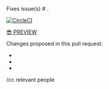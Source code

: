 Fixes issue(s) # .

[![CircleCI](https://circleci.com/gh/18F/doi-extractives-data/tree/BRANCH_NAME.svg?style=svg)](https://circleci.com/gh/18F/doi-extractives-data/tree/BRANCH_NAME)

[:sunglasses: PREVIEW](https://federalist.18f.gov/preview/18F/doi-extractives-data/BRANCH_NAME/)

Changes proposed in this pull request:

-
-
-

/cc relevant people
